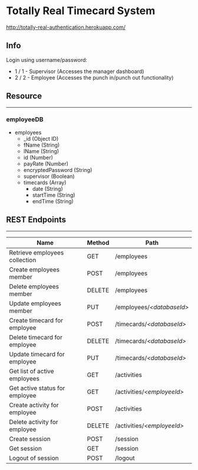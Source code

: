 # Totally Real Timecard System
http://totally-real-authentication.herokuapp.com/

## Info
Login using username/password:
- 1 / 1 - Supervisor (Accesses the manager dashboard)
- 2 / 2 - Employee (Accesses the punch in/punch out functionality)

## Resource
___
### employeeDB
- employees
	- _id (Object ID)
	- fName (String)
    - lName (String)
	- id (Number)
	- payRate (Number)
    - encryptedPassword (String)
    - supervisor (Boolean)
    - timecards (Array)
        - date (String)
        - startTime (String)
        - endTime (String)


## REST Endpoints
___
Name                           | Method | Path
-------------------------------|--------|------------------
Retrieve employees collection  | GET    | /employees
Create employees member        | POST   | /employees
Delete employees member        | DELETE | /employees
Update employees member        | PUT    | /employees/*\<databaseId\>*
Create timecard for employee   | POST   | /timecards/*\<databaseId\>*
Delete timecard for employee   | DELETE | /timecards/*\<databaseId\>*
Update timecard for employee   | PUT    | /timecards/*\<databaseId\>*
Get list of active employees   | GET    | /activities
Get active status for employee | GET    | /activities/*\<employeeId\>*
Create activity for employee   | POST   | /activities
Delete activity for employee   | DELETE | /activities/*\<employeeId\>*
Create session                 | POST   | /session
Get session                    | GET    | /session
Logout of session              | POST   | /logout